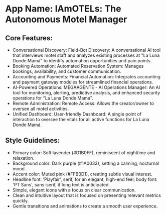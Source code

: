 # **App Name**: IAmOTELs: The Autonomous Motel Manager

## Core Features:

- Conversational Discovery: Field-Bot Discovery: A conversational AI tool that interviews motel staff and analyzes existing processes at "La Luna Donde Mamá" to identify automation opportunities and pain points.
- Booking Automation: Automated Reservation System: Manages bookings, availability, and customer communication.
- Accounting and Payments: Financial Automation: Integrates accounting and payment gateway modules for streamlined financial operations.
- AI-Powered Operations: MEGAAGENTE - AI Operations Manager: An AI tool for monitoring, alerting, predictive analysis, and enhanced security operations for "La Luna Donde Mamá".
- Remote Administration: Remote Access: Allows the creator/owner to oversee all motel activities.
- Unified Dashboard: User-friendly Dashboard: A single point of interaction to oversee the vitals for all active functions for La Luna Donde Mamá.

## Style Guidelines:

- Primary color: Soft lavender (#D1B0FF), reminiscent of nighttime and relaxation.
- Background color: Dark purple (#1A0033), setting a calming, nocturnal mood.
- Accent color: Muted pink (#FFB0D1), creating subtle visual interest.
- Headline font: 'Playfair', serif, for an elegant, high-end feel; body font: 'PT Sans', sans-serif, if long text is anticipated.
- Simple, elegant icons with a focus on clear communication.
- Clean and intuitive layout that is focused on presenting relevant metrics quickly.
- Gentle transitions and animations to create a smooth user experience.
